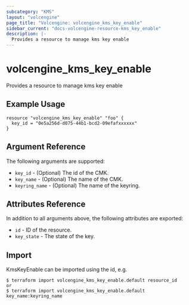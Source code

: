 ```yaml
---
subcategory: "KMS"
layout: "volcengine"
page_title: "Volcengine: volcengine_kms_key_enable"
sidebar_current: "docs-volcengine-resource-kms_key_enable"
description: |-
  Provides a resource to manage kms key enable
---
```

# volcengine_kms_key_enable
Provides a resource to manage kms key enable
## Example Usage
```hcl
resource "volcengine_kms_key_enable" "foo" {
  key_id = "0e5a256d-d075-44b1-bcd2-09efafxxxxxx"
}
```
## Argument Reference
The following arguments are supported:
* `key_id` - (Optional) The id of the CMK.
* `key_name` - (Optional) The name of the CMK.
* `keyring_name` - (Optional) The name of the keyring.

## Attributes Reference
In addition to all arguments above, the following attributes are exported:
* `id` - ID of the resource.
* `key_state` - The state of the key.


## Import
KmsKeyEnable can be imported using the id, e.g.
```
$ terraform import volcengine_kms_key_enable.default resource_id
or
$ terraform import volcengine_kms_key_enable.default key_name:keyring_name
```

